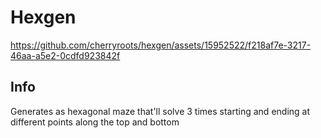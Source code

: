# Hexgen


https://github.com/cherryroots/hexgen/assets/15952522/f218af7e-3217-46aa-a5e2-0cdfd923842f

## Info
Generates as hexagonal maze that'll solve 3 times starting and ending at different points along the top and bottom
